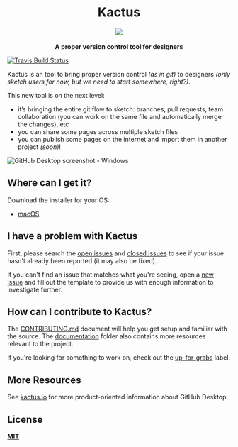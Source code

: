 <h1 align="center">Kactus</h1>

<div align="center">
  <img src="https://avatars0.githubusercontent.com/u/22014617?v=3&u=89e1d1c468b5abb12e2c8a1233bb08f3d3222db9&s=200" />
</div>
<br />
<div align="center">
  <strong>A proper version control tool for designers</strong>
</div>


[![Travis Build Status](https://travis-ci.com/kactus-io/kactus.svg?token=bruh3Kp8xZqr5CQ5et3q&branch=master)](https://travis-ci.com/kactus-io/kactus)

Kactus is an tool to bring proper version control _(as in git)_ to designers _(only sketch users for now, but we need to start somewhere, right?)_.

This new tool is on the next level:
- it’s bringing the entire git flow to sketch: branches, pull requests, team collaboration (you can work on the same file and automatically merge the changes), etc
- you can share some pages across multiple sketch files
- you can publish some pages on the internet and import them in another project _(soon)_!


![GitHub Desktop screenshot - Windows](https://cloud.githubusercontent.com/assets/359239/26094502/a1f56d02-3a5d-11e7-8799-23c7ba5e5106.png)

## Where can I get it?

Download the installer for your OS:

 - [macOS](https://github.com/kactus-io/kactus/releases)


## I have a problem with Kactus

First, please search the [open issues](https://github.com/kactus-io/kactus/issues?q=is%3Aopen)
and [closed issues](https://github.com/kactus-io/kactus/issues?q=is%3Aclosed)
to see if your issue hasn't already been reported (it may also be fixed).

If you can't find an issue that matches what you're seeing, open a [new issue](https://github.com/kactus-io/kactus/issues/new)
and fill out the template to provide us with enough information to investigate
further.

## How can I contribute to Kactus?

The [CONTRIBUTING.md](./CONTRIBUTING.md) document will help you get setup and
familiar with the source. The [documentation](docs/) folder also contains more
resources relevant to the project.

If you're looking for something to work on, check out the [up-for-grabs](https://github.com/kactus-io/kactus/issues?q=is%3Aopen+is%3Aissue+label%3Aup-for-grabs) label.

## More Resources

See [kactus.io](https://kactus.io) for more product-oriented
information about GitHub Desktop.

## License

**[MIT](LICENSE)**

